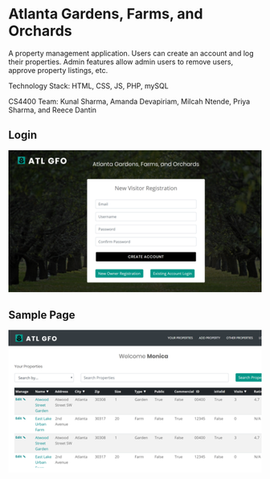 # Atlanta Gardens, Farms, and Orchards

A property management application. Users can create an account and log their properties. Admin features allow admin users to remove users, approve property listings, etc.

Technology Stack: HTML, CSS, JS, PHP, mySQL

CS4400 Team: Kunal Sharma, Amanda Devapiriam, Milcah Ntende, Priya Sharma, and Reece Dantin


## Login
![Overview](img/gfo2.png)

## Sample Page
![Overview](img/gfo1.png)
